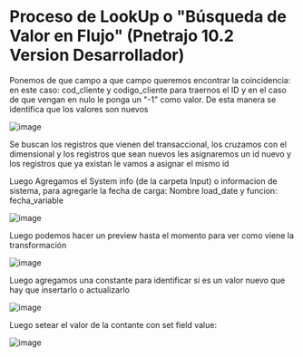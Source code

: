 # Proceso de LookUp o "Búsqueda de Valor en Flujo" (Pnetrajo 10.2 Version Desarrollador)

Ponemos de que campo a que campo queremos encontrar la coincidencia: en este caso: cod_cliente y codigo_cliente
para traernos el ID y en el caso de que vengan en nulo le ponga un "-1" como valor. De esta manera se identifica que los valores son nuevos

![image](https://github.com/user-attachments/assets/7ce0953a-07c6-49ea-9a55-512d9582877b)

Se buscan los registros que vienen del transaccional, los cruzamos con el dimensional y los registros que sean nuevos les asignaremos un id nuevo
y los registros que ya existan le vamos a asignar el mismo id

Luego Agregamos el System info (de la carpeta Input) o informacion de sistema, para agregarle la fecha de carga:
Nombre load_date y funcion: fecha_variable

![image](https://github.com/user-attachments/assets/952e6e95-58b9-460c-b57c-f2ae5256dd32)

Luego podemos hacer un preview hasta el momento para ver como viene la transformación

![image](https://github.com/user-attachments/assets/d3eae549-43de-4027-afa1-808968517f1d)

Luego agregamos una constante para identificar si es un valor nuevo que hay que insertarlo o actualizarlo

![image](https://github.com/user-attachments/assets/9a3dd4ea-4ab2-4f99-baca-954deff240c9)

Luego setear el valor de la contante con set field value:

![image](https://github.com/user-attachments/assets/ae03bdd6-5461-4a8b-a958-0eda5bfec440)

